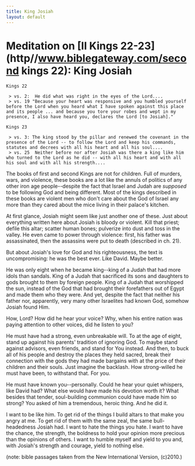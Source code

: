 ```yaml
---
title: King Josiah
layout: default
---
```



Meditation on [II Kings 22-23](http//www.biblegateway.com/second kings 22):  King Josiah 
========================================================================================


    Kings 22

     > vs. 2:  He did what was right in the eyes of the Lord....
     > vs. 19 "Because your heart was responsive and you humbled yourself before the Lord when you heard what I have spoken against this place and its people ... and because you tore your robes and wept in my presence, I also have heard you, declares the Lord [to Josiah]." 

    Kings 23

	 > vs. 3: The king stood by the pillar and renewed the covenant in the presence of the Lord -- to follow the Lord and keep his commands, statutes and decrees with all his heart and all his soul....
	 > vs. 25  Neither before nor after Josiah was there a king like him who turned to the Lord as he did -- with all his heart and with all his soul and with all his strength....

The books of first and second Kings are not for children.  Full of murders, wars, and violence, these books are a lot like the annuls of politics of any other iron age people--despite the fact that Israel and Judah are *supposed* to be following God and being different.  Most of the kings described in these books are violent men who don't care about the God of Israel any more than they cared about the mice living in their palace's kitchen.
	
At first glance, Josiah might seem like just another one of these.  Just about everything written here about Josiah is bloody or violent.  Kill that priest; defile this altar; scatter human bones; pulverize into dust and toss in the valley.  He even came to power through violence:  first, his father was assassinated, then the assassins were put to death (described in ch. 21).  

But about Josiah's love for God and his righteousness, the text is uncompromising:  he was the best ever.  Like David.  Maybe better.
	
He was only eight when he became king--king of a Judah that had more idols than sandals.  King of a Judah that sacrificed its sons and daughters to gods brought to them by foreign people.  King of a Judah that worshipped the sun, instead of the God that had brought their forefathers out of Egypt and made them who they were.  And yet, despite the fact that neither his father nor, apparently, very many other Israelites had known God, somehow Josiah found Him.  

How, Lord?  How did he hear your voice?  Why, when his entire nation was paying attention to other voices, did he listen to you?
	
He must have had a strong, even unbreakable will.  To at the age of eight, stand up against his parents' tradition of ignoring God.  To maybe stand against advisors, even friends, and stand for You instead.  And then, to buck all of his people and destroy the places they held sacred, break their connection with the gods they had made bargains with at the price of their children and their souls.  Just imagine the backlash.  How strong-willed he must have been, to withstand that.  For you.

He must have known you--personally.  Could he hear your quiet whispers, like David had?  What else would have made his devotion worth it?  What besides that tender, soul-building communion could have made him so strong?  You asked of him a tremendous, heroic thing.  And he did it.

I want to be like him.  To get rid of the things I build altars to that make you angry at me.  To get rid of them with the same zeal, the same bull-headedness Josiah had.  I want to hate the things you hate.  I want to have the chance, the strength, the boldness to hold your opinion more precious than the opinions of others.  I want to humble myself and yield to you and, with Josiah's strength and courage, yield to nothing else.


(note:  bible passages taken from the New International Version, (c)2010.)
